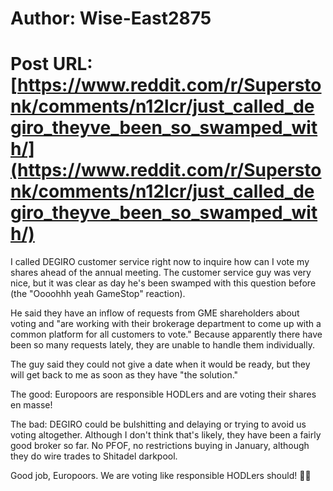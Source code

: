 # Author: Wise-East2875
# Post URL: [https://www.reddit.com/r/Superstonk/comments/n12lcr/just_called_degiro_theyve_been_so_swamped_with/](https://www.reddit.com/r/Superstonk/comments/n12lcr/just_called_degiro_theyve_been_so_swamped_with/)


I called DEGIRO customer service right now to inquire how can I vote my shares ahead of the annual meeting. The customer service guy was very nice, but it was clear as day he's been swamped with this question before (the "Oooohhh yeah GameStop" reaction). 

He said they have an inflow of requests from GME shareholders about voting and "are working with their brokerage department to come up with a common platform for all customers to vote." Because apparently there have been so many requests lately, they are unable to handle them individually. 

The guy said they could not give a date when it would be ready, but they will get back to me as soon as they have "the solution." 

The good: Europoors are responsible HODLers and are voting their shares en masse!

The bad: DEGIRO could be bulshitting and delaying or trying to avoid us voting altogether. Although I don't think that's likely, they have been a fairly good broker so far. No PFOF, no restrictions buying in January, although they do wire trades to Shitadel darkpool.

Good job, Europoors. We are voting like responsible HODLers should! 💎👐